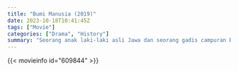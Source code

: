 ```yaml
---
title: "Bumi Manusia (2019)"
date: 2023-10-18T10:41:45Z
tags: ["Movie"]
categories: ["Drama", "History"]
summary: "Seorang anak laki-laki asli Jawa dan seorang gadis campuran Belanda jatuh cinta selama pergolakan kolonial awal abad ke-20 di Hindia Belanda (sekarang Indonesia)."
---
```



  <mux-player stream-type="on-demand"
  src="https://kp3d-my.sharepoint.com/personal/ryoo_kp3d_onmicrosoft_com/_layouts/15/download.aspx?share=EZDIM7JskdxInowRJMJ5x2kBew7YPhel_VBhi0lrzEQWAQ" prefer-playback="mse" controls>
 
  </mux-player>
  

{{< movieinfo id="609844" >}}

  <script src="https://cdn.jsdelivr.net/npm/@mux/mux-player"></script>
  
   <script type="application/ld+json">
 {
  "@context": "https://schema.org/",
  "@type": "VideoObject",
  "name": "Bumi Manusia (2019)",
  "contentUrl": "https://stream.mux.com/l1MgZeAHS01unWUVZ8oUs00e53DdUCYlu01YyAvAQKa5cs.m3u8",
  "thumbnailUrl": "https://www.themoviedb.org/t/p/original/tNflpA3YaHsksiOe2MUBtoVhQq3.jpg?width=314&fit_mode=preserve&time=25",
  "uploadDate": "2023-10-18T10:41:45Z",
}

</script>